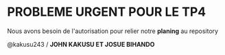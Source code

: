 # PROBLEME URGENT POUR LE TP4

Nous avons besoin de l'autorisation pour relier notre __planing__ au repository 

@kakusu243 / **JOHN KAKUSU ET JOSUE BIHANDO**
